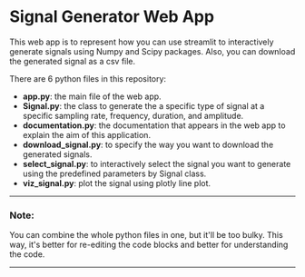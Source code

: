 # Signal Generator Web App
This web app is to represent how you can use streamlit to interactively generate signals using Numpy and Scipy packages. Also, you can download the generated signal as a csv file.

There are 6 python files in this repository:
- **app.py**: the main file of the web app.
- **Signal.py**: the class to generate the a specific type of signal at a specific sampling rate, frequency, duration, and amplitude.
- **documentation.py**: the documentation that appears in the web app to explain the aim of this application.
- **download_signal.py**: to specify the way you want to download the generated signals.
- **select_signal.py**: to interactively select the signal you want to generate using the predefined parameters by Signal class.
- **viz_signal.py**: plot the signal using plotly line plot.

___
### Note:
You can combine the whole python files in one, but it'll be too bulky. This way, it's better for re-editing the code blocks and better for understanding the code.
___
